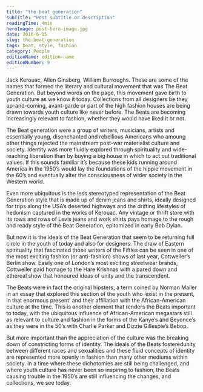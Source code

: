 ```yaml
---
title: "the beat generation"
subTitle: "Post subtitle or description"
readingTime: 4min
heroImage: post-hero-image.jpg
date: 2016-6-15
slug: the-beat-generation
tags: beat, style, fashion
category: People
editionName: edition-name
editionNumber: 9
---
```


Jack Kerouac, Allen Ginsberg, William Burroughs. These are some of the names that formed the literary and cultural movement that was The Beat Generation. But beyond words on the page, this movement gave birth to youth culture as we know it today. Collections from all designers be they up-and-coming, avant-garde or part of the high fashion houses are being drawn towards youth culture like never before. The Beats are becoming increasingly relevant to fashion, whether they would have liked it or not.

The Beat generation were a group of writers, musicians, artists and essentially young, disenchanted and rebellious Americans who amoung other things rejected the mainstream post-war materialist culture and society. Identity was more fluidly explored through spirituality and wide-reaching liberation than by buying a big house in which to act out traditional values. If this sounds familiar it’s because these kids running around America in the 1950’s would lay the foundations of the hippie movement in the 60’s and eventually alter the consciousness of wider society in the Western world.

Even more ubiquitous is the less stereotyped representation of the Beat Generation style that is made up of denim jeans and shirts, ideally designed for trips along the USA’s deserted highways and the drifting lifestyles of hedonism captured in the works of Kerouac. Any vintage or thrift store with its rows and rows of Levis jeans and work shirts pays homage to the rough and ready style of the Beat Generation, epitomized in early Bob Dylan.

But now it is the ideals of the Beat Generation that seem to be returning full circle in the youth of today and also for designers. The draw of Eastern spirituality that fascinated those writers of the Fifties can be seen in one of the most exciting fashion (or anti-fashion) shows of last year, Cottweiler’s Berlin show. Easily one of London’s most exciting streetwear brands, Cottweiler paid homage to the Hare Krishnas with a pared down and ethereal show that honoured ideas of unity and the transcendent.

The Beats were in fact the original hipsters, a term coined by Norman Mailer in an essay that explored this section of the youth who ‘exist in the present, in that enormous present’ and their affiliation with the African-American culture at the time. This is another element that renders the Beats important to today, with the ubiquitous influence of African-American megastars still as relevant to culture and fashion in the forms of the Kanye’s and Beyonce’s as they were in the 50‘s with Charlie Parker and Dizzie Gillespie’s Bebop.

But more important than the appreciation of the culture was the breaking down of constricting forms of identity. The ideals of the Beats fosteredunity between different races and sexualities and these fluid concepts of identity are represented more openly in fashion than many other mediums within society. In a time where these dichotomies are still being challenged, and where youth culture has never been so inspiring to fashion, the Beats causing trouble in the 1950’s are still influencing the changes, and collections, we see today.
